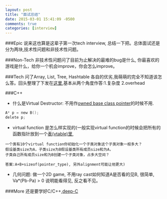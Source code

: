 ```yaml
---
layout: post
title: "面试总结"
date: 2015-03-01 15:41:09 -0500
comments: true
categories: [interview]
---
```


###Epic
说来这也算是这辈子第一次tech interview, 总结一下把。总体面试还是分为两块,技术性问题和非技术性问题。

###Non-Tech
非技术性问题问了目前为止解决的最难的bug是什么, 你最喜欢的游戏是什么，给你一个机会improve，你会怎么improve。 

###Tech
问了Array, List, Tree, Hashtable 各自的优劣,我萌萌的完全不知道该怎么答。回头整理了下发在[这里](https://docs.google.com/spreadsheets/d/1RdcEWxH6dcAfvAEpaDvLp4lW7AwC2C0RNDvXfqlq5yI/edit?usp=sharing),基本从两个角度作答:1.复杂度 2.overhead

###C++

* 什么是Virtual Destructor: 不用作[owned base class pointer](https://github.com/Noeyfan/CodingPractice/blob/master/virtual/vf_destructor.cc)的时候不用.

```C
A* p = new B();
delete p;
```
* virtual function 是怎么样实现的(一般实现virtual function的时候会把所有的函数指针放到一个[表(vtable)里](http://en.wikipedia.org/wiki/Virtual_method_table), 

```				  
一个类有10个virtual function你初始化一个子类对象这个子类对象一般多大？
假设基类size为A，子类size为B假设基类所有成员size和为A，
子类自己所有成员size和为B创建一个子类对象，占多大空间？ 

答案:A+B+sizeof(pointer_type), 另外alignment可能让他更大)
```

* 几何问题: 做一个2D game, 不用ray cast如何知道A是否看的见B, 很简单, Va\*(Pb-Pa) > 0 说明能看得见, 反之看不见。

###More
还是要学好C/C++,[deep-C](http://www.slideshare.net/olvemaudal/deep-c)
